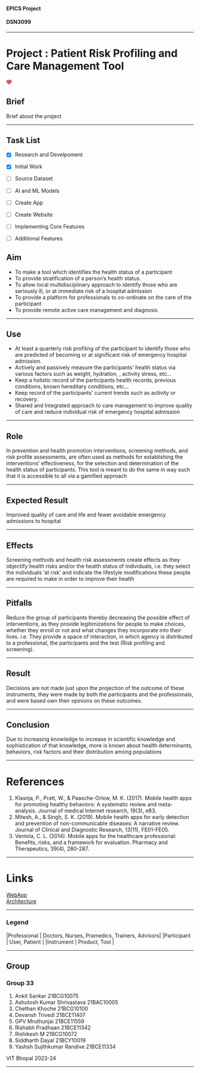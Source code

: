 #### EPICS Project 
#### DSN3099
---

Project : Patient Risk Profiling and Care Management Tool
======

![logo](./web/content/images/logo.png)

## Brief
Brief about the project

---

## Task List
- [X]  Research and Develpoment
- [X]  Initial Work
- [ ]  Source Dataset
- [ ]  AI and ML Models
- [ ]  Create App
- [ ]  Create Website
- [ ]  Implementing Core Features
- [ ]  Additional Features


## Aim

- To make a tool which identifies the health status of a participant
- To provide stratification of a person’s health status.
- To allow local multidisciplinary approach to identify those who are seriously ill, or at immediate risk of a hospital admission
- To provide a platform for professionals to co-ordinate on the care of the participant
- To provide remote active care management and diagnosis

---

## Use

- At least a quarterly risk profiling of the participant to identify those who are predicted of becoming or at significant risk of emergency hospital admission.
- Actively and passively measure the participants’ health status via various factors such as weight, hydration, , activity stress, etc...
- Keep a holistic record of the participants health records, previous conditions, known hereditary conditions, etc...
- Keep record of the participants’ current trends such as activity or recovery.
- Shared and Integrated approach to care management to improve quality of care and reduce individual risk of emergency hospital admission

---

## Role

In prevention and health promotion interventions, screening methods, and risk profile assessments, are often used as methods for establishing the interventions’ effectiveness, for the selection and determination of the health status of participants.
This tool is meant to do the same in way such that it is accessible to all via a gamified approach

---

## Expected Result

Improved quality of care and life and fewer avoidable emergency admissions to hospital

---

## Effects

Screening methods and health risk assessments create effects as they objectify health risks and/or the health status of individuals, i.e. they select the individuals ‘at risk’ and indicate the lifestyle modifications these people are required to make in order to improve their health

---

## Pitfalls

Reduce the group of participants thereby decreasing the possible effect of interventions, as they provide legitimizations for people to make choices, whether they enroll or not and what changes they incorporate into their lives. i.e. They provide a space of interaction, in which agency is distributed to a professional, the participants and the test (Risk profiling and screening).

---

## Result

Decisions are not made just upon the projection of the outcome of these instruments, they were made by both the participants and the professionals, and were based own their opinions on these outcomes.

---

## Conclusion

Due to increasing knowledge to increase in scientific knowledge and sophistication of that knowledge, more is known about health determinants, behaviors, risk factors and their distribution among populations

---

# References
1. Klasnja, P., Pratt, W., & Paasche-Orlow, M. K. (2017). Mobile health apps for promoting healthy behaviors: A systematic review and meta-analysis. Journal of medical Internet research, 19(3), e83.
2. Mitesh, A., & Singh, S. K. (2019). Mobile health apps for early detection and prevention of non-communicable diseases: A narrative review. Journal of Clinical and Diagnostic Research, 13(11), FE01-FE05.
3. Ventola, C. L. (2014). Mobile apps for the healthcare professional: Benefits, risks, and a framework for evaluation. Pharmacy and Therapeutics, 39(4), 280-287.

---

# Links

[WebApp](./web/index.html)  
[Architecture](./design/Architecture&UserFlow.html)

---

### Legend

|Professional   | Doctors, Nurses, Pramedics, Trainers, Advisors|
|Participant    | User, Patient                                 |
|Instrument     | Product, Tool                                 |

---

## Group
### Group 33

1. Ankit Sankar                 21BCG10075  
2. Ashutosh Kumar Shrivastava   21BAC10005  
3. Chethan Khoche               21BCG10100  
4. Devansh Trivedi              21BCE11407  
5. GPV Mruthunjai               21BCE11559  
6. Rishabh Pradhaan             21BCE11342  
7. Rishikesh M                  21BCG10072  
8. Siddharth Dayal              21BCY10019  
9. Yashsh Sujithkumar Randive   21BCE11334  


VIT Bhopal 2023-24

---